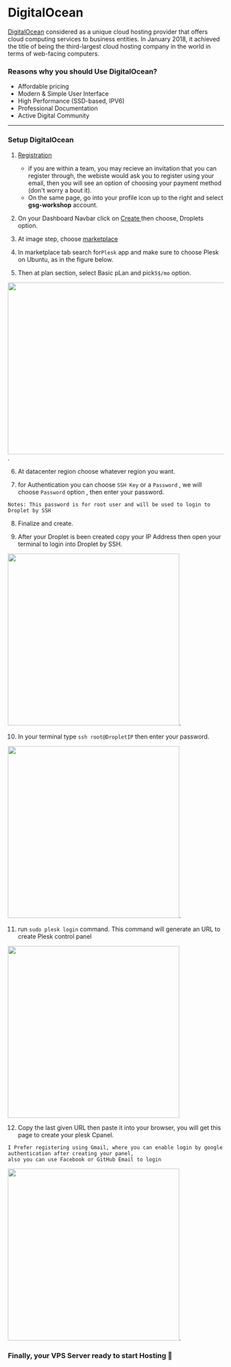 # DigitalOcean

[DigitalOcean](https://www.digitalocean.com/) considered as a unique cloud hosting provider that offers cloud computing services to business entities. In January 2018, it achieved the title of being the third-largest cloud hosting company in the world in terms of web-facing computers.

### Reasons why you should Use DigitalOcean?
- Affordable pricing
- Modern & Simple User Interface
- High Performance (SSD-based, IPV6)
- Professional Documentation
- Active Digital Community

---
### Setup DigitalOcean
1. [Registration](https://cloud.digitalocean.com/registrations/new)
   - if you are within a team, you may recieve an invitation that you can register through, the webiste would ask you to register using your email, then you will see an option of choosing your payment method (don't worry a bout it).
   -  On the same page, go into your profile icon up to the right and select **gsg-workshop** account. 

2. On your Dashboard Navbar click on [Create ](https://www.digitalocean.com/docs/droplets/how-to/create/)then choose, Droplets option.
3. At image step, choose [marketplace](https://www.digitalocean.com/docs/marketplace/)
4. In marketplace tab search for`Plesk` app and make sure to choose Plesk on Ubuntu, as in the figure below.
5. Then at plan section, select Basic pLan and pick`5$/mo` option.


<img src="https://i.imgur.com/cxkRMXg.png" width="600" height="400" align-items="center">.


6. At datacenter region choose whatever region you want.

7. for Authentication you can choose `SSH Key` or a `Password` , we will choose `Password` option , then enter your password.

```
Notes: This password is for root user and will be used to login to Droplet by SSH
```


8. Finalize and create.

9. After your Droplet is been created copy your IP Address then open your terminal to login into Droplet by SSH.


<img src="https://i.imgur.com/Ybz3mYQ.jpg" width="400">.


10. In your terminal type `ssh root@DropletIP` then enter your password.


<img src="https://i.imgur.com/FDtbXTf.jpg" width="400">.


11. run `sudo plesk login` command. This command will generate an URL to create Plesk control panel


<img src="https://i.imgur.com/nyiaooF.jpg" width="400">


12. Copy the last given URL then paste it into your browser, you will get this page to create your plesk Cpanel.

```
I Prefer registering using Gmail, where you can enable login by google authentication after creating your panel,
also you can use Facebook or GitHub Email to login 
```

<img src="https://i.imgur.com/z0qXKQv.jpg" width="400">.


### Finally, your VPS Server ready to start Hosting :tada: 


